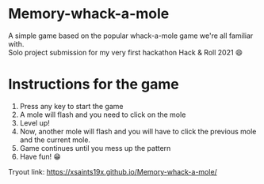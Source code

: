 # Memory-whack-a-mole
A simple game based on the popular whack-a-mole game we're all familiar with.\
Solo project submission for my very first hackathon Hack & Roll 2021 😄

# Instructions for the game
1. Press any key to start the game
2. A mole will flash and you need to click on the mole
3. Level up!
4. Now, another mole will flash and you will have to click the previous mole and the current mole.
5. Game continues until you mess up the pattern
6. Have fun! 😁

Tryout link: https://xsaints19x.github.io/Memory-whack-a-mole/
